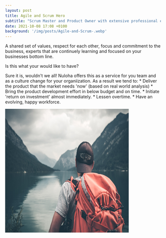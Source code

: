 ```yaml
---
layout: post
title: Agile and Scrum Hero
subtitle: "Scrum Master and Product Owner with extensive professional experience "
date: 2021-10-08 17:08 +0100
background: '/img/posts/Agile-and-Scrum-.webp'
---
```

<p> A shared set of values, respect for each other, focus and commitment to the business, experts that are continuely learning and focused on your businesses bottom line.
<p> Is this what your would like to have?
<p>Sure it is, wouldn't we all! Nuloha offers this as a service for you team and as a culture change for your organiization. As a result we tend to:
* Deliver the product that the market needs 'now' (based on real world analysis)
* Bring the product development effort in below budget and on time.
* Initiate 'return on investment' almost immediately.
* Lessen overtime.
* Have an evolving, happy workforce.

<p>
<img src="/img/posts/05.jpg" alt="hiking" width="400" height="400"> 
<p>
<p>
